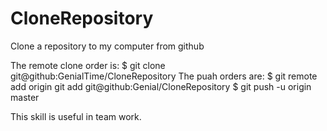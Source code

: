 # CloneRepository
Clone a repository to my computer from github

The remote clone order is: $ git clone git@github:GenialTime/CloneRepository 
The puah orders are: $ git remote add origin git add git@github:Genial/CloneRepository
                     $ git push -u origin master



This skill is useful in team work.
